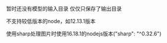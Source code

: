 暂时还没有模型的输入目录 仅仅只保存了输出目录

不支持较低版本的node，如12.13.1版本

使用sharp处理图片时使用16.18.1的nodejs版本("sharp": "^0.32.6")
